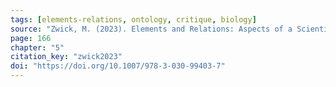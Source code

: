 ```yaml
---
tags: [elements-relations, ontology, critique, biology]
source: "Zwick, M. (2023). Elements and Relations: Aspects of a Scientific Metaphysics (Vol. 35). Springer International Publishing."
page: 166
chapter: "5"
citation_key: "zwick2023"
doi: "https://doi.org/10.1007/978-3-030-99403-7"
---
```


